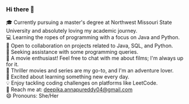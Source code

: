 ### Hi there 👋

🎓 Currently pursuing a master's degree at Northwest Missouri State University and absolutely loving my academic journey.<br>
💻 Learning the ropes of programming with a focus on Java and Python.<br>
🤝 Open to collaboration on projects related to Java, SQL, and Python.<br>
🤔 Seeking assistance with some programming queries.<br>
💬 A movie enthusiast! Feel free to chat with me about films; I'm always up for it.<br>
🎥 Thriller movies and series are my go-to, and I'm an adventure lover.<br>
🚀 Excited about learning something new every day.<br>
💡 Enjoy tackling coding challenges on platforms like LeetCode.<br>
📧 Reach me at: deepika.annapureddy04@gmail.com<br>
😄 Pronouns: She/Her<br>
